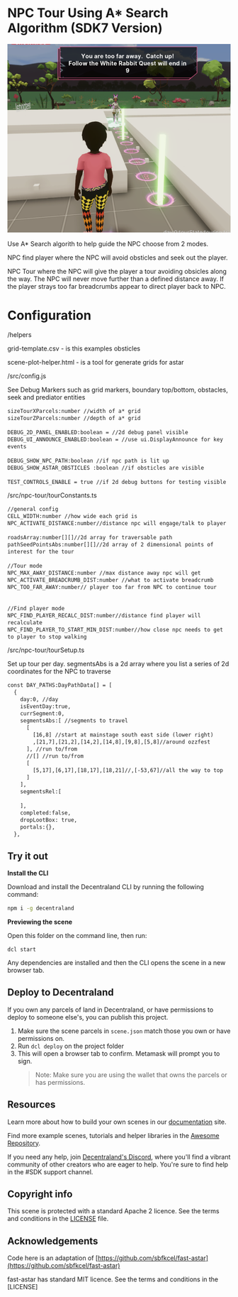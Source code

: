 # NPC Tour Using A* Search Algorithm (SDK7 Version)

<img src="./images/npc-tour-astar.png">

Use A* Search algorith to help guide the NPC choose from 2 modes.   

NPC find player where the NPC will avoid obsticles and seek out the player.

NPC Tour where the NPC will give the player a tour avoiding obsicles along the way.  The NPC will never move further than a defined distance away.  If the player strays too far breadcrumbs appear to direct player back to NPC.

# Configuration

/helpers

grid-template.csv - is this examples obsticles

scene-plot-helper.html - is a tool for generate grids for astar 

/src/config.js

See Debug Markers such as grid markers, boundary top/bottom, obstacles, seek and prediator entities

```
sizeTourXParcels:number //width of a* grid
sizeTourZParcels:number //depth of a* grid

DEBUG_2D_PANEL_ENABLED:boolean = //2d debug panel visible
DEBUG_UI_ANNOUNCE_ENABLED:boolean = //use ui.DisplayAnnounce for key events
  
DEBUG_SHOW_NPC_PATH:boolean //if npc path is lit up
DEBUG_SHOW_ASTAR_OBSTICLES :boolean //if obsticles are visible

TEST_CONTROLS_ENABLE = true //if 2d debug buttons for testing visible
```

/src/npc-tour/tourConstants.ts

```
//general config
CELL_WIDTH:number //how wide each grid is
NPC_ACTIVATE_DISTANCE:number//distance npc will engage/talk to player

roadsArray:number[][]//2d array for traversable path
pathSeedPointsAbs:number[][]//2d array of 2 dimensional points of interest for the tour

//Tour mode
NPC_MAX_AWAY_DISTANCE:number //max distance away npc will get
NPC_ACTIVATE_BREADCRUMB_DIST:number //what to activate breadcrumb
NPC_TOO_FAR_AWAY:number// player too far from NPC to continue tour


//Find player mode
NPC_FIND_PLAYER_RECALC_DIST:number//distance find player will recalculate
NPC_FIND_PLAYER_TO_START_MIN_DIST:number//how close npc needs to get to player to stop walking
```

/src/npc-tour/tourSetup.ts

Set up tour per day.   segmentsAbs is a 2d array where you list a series of 2d coordinates for the NPC to traverse

```
const DAY_PATHS:DayPathData[] = [
  {
    day:0, //day
    isEventDay:true,
    currSegment:0, 
    segmentsAbs:[ //segments to travel
      [
        [16,8] //start at mainstage south east side (lower right)
        ,[21,7],[21,2],[14,2],[14,8],[9,8],[5,8]//around ozzfest 
      ], //run to/from
      //[] //run to/from
      [ 
        [5,17],[6,17],[18,17],[18,21]//,[-53,67]//all the way to top
      ]
    ],
    segmentsRel:[
 
    ],
    completed:false,
    dropLootBox: true,
    portals:{},
  },
```


## Try it out

**Install the CLI**

Download and install the Decentraland CLI by running the following command:

```bash
npm i -g decentraland
```

**Previewing the scene**

Open this folder on the command line, then run:

```
dcl start
```

Any dependencies are installed and then the CLI opens the scene in a new browser tab.

## Deploy to Decentraland

If you own any parcels of land in Decentraland, or have permissions to deploy to someone else's, you can publish this project.

1. Make sure the scene parcels in `scene.json` match those you own or have permissions on.
2. Run `dcl deploy` on the project folder
3. This will open a browser tab to confirm. Metamask will prompt you to sign.
   > Note: Make sure you are using the wallet that owns the parcels or has permissions.


## Resources

Learn more about how to build your own scenes in our [documentation](https://docs.decentraland.org/) site.

Find more example scenes, tutorials and helper libraries in the [Awesome Repository](https://github.com/decentraland-scenes/Awesome-Repository).

If you need any help, join [Decentraland's Discord](https://dcl.gg/discord), where you'll find a vibrant community of other creators who are eager to help. You're sure to find help in the #SDK support channel.

## Copyright info

This scene is protected with a standard Apache 2 licence. See the terms and conditions in the [LICENSE](/LICENSE) file.

## Acknowledgements

Code here is an adaptation of [https://github.com/sbfkcel/fast-astar](https://github.com/sbfkcel/fast-astar)


fast-astar has standard MIT licence. See the terms and conditions in the [LICENSE]

